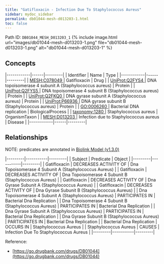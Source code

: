 ```yaml
---
title: "Gatifloxacin - Infection Due To Staphylococcus Aureus"
sidebar: mydoc_sidebar
permalink: db01044-mesh-d013203-1.html
toc: false 
---
```



Path ID: `DB01044_MESH_D013203_1`
{% include image.html url="images/db01044-mesh-d013203-1.png" file="db01044-mesh-d013203-1.png" alt="db01044-mesh-d013203-1" %}

## Concepts

|------------|------|---------|
| Identifier | Name | Type    |
|------------|------|---------|
| <a href="https://identifiers.org/MESH:C078049">MESH:C078049 </a> | Gatifloxacin | Drug |
| <a href="https://identifiers.org/UniProt:Q2FYS4">UniProt:Q2FYS4 </a> | DNA topoisomerase 4 subunit A (Staphylococcus aureus) | Protein |
| <a href="https://identifiers.org/UniProt:Q2FYS5">UniProt:Q2FYS5 </a> | DNA topoisomerase 4 subunit B (Staphylococcus aureus) | Protein |
| <a href="https://identifiers.org/UniProt:Q2FKQ0">UniProt:Q2FKQ0 </a> | DNA gyrase subunit A (Staphylococcus aureus) | Protein |
| <a href="https://identifiers.org/UniProt:P66936">UniProt:P66936 </a> | DNA gyrase subunit B (Staphylococcus aureus) | Protein |
| <a href="https://identifiers.org/GO:0006260">GO:0006260 </a> | Bacterial DNA replication | BiologicalProcess |
| <a href="https://identifiers.org/taxonomy:1280">taxonomy:1280 </a> | Staphylococcus aureus | OrganismTaxon |
| <a href="https://identifiers.org/MESH:D013203">MESH:D013203 </a> | Infection due to Staphylococcus aureus | Disease |
|------------|------|---------|

## Relationships


NOTE: predicates are annotated in <a href="https://github.com/biolink/biolink-model/releases/tag/v1.3.0">Biolink Model (v1.3.0)</a>

|---------|-----------|---------|
| Subject | Predicate | Object  |
|---------|-----------|---------|
| Gatifloxacin | DECREASES ACTIVITY OF | Dna Topoisomerase 4 Subunit A (Staphylococcus Aureus) |
| Gatifloxacin | DECREASES ACTIVITY OF | Dna Topoisomerase 4 Subunit B (Staphylococcus Aureus) |
| Gatifloxacin | DECREASES ACTIVITY OF | Dna Gyrase Subunit A (Staphylococcus Aureus) |
| Gatifloxacin | DECREASES ACTIVITY OF | Dna Gyrase Subunit B (Staphylococcus Aureus) |
| Dna Topoisomerase 4 Subunit A (Staphylococcus Aureus) | PARTICIPATES IN | Bacterial Dna Replication |
| Dna Topoisomerase 4 Subunit B (Staphylococcus Aureus) | PARTICIPATES IN | Bacterial Dna Replication |
| Dna Gyrase Subunit A (Staphylococcus Aureus) | PARTICIPATES IN | Bacterial Dna Replication |
| Dna Gyrase Subunit B (Staphylococcus Aureus) | PARTICIPATES IN | Bacterial Dna Replication |
| Bacterial Dna Replication | OCCURS IN | Staphylococcus Aureus |
| Staphylococcus Aureus | CAUSES | Infection Due To Staphylococcus Aureus |
|---------|-----------|---------|

Reference: 
  - [https://go.drugbank.com/drugs/DB01044](https://go.drugbank.com/drugs/DB01044)
